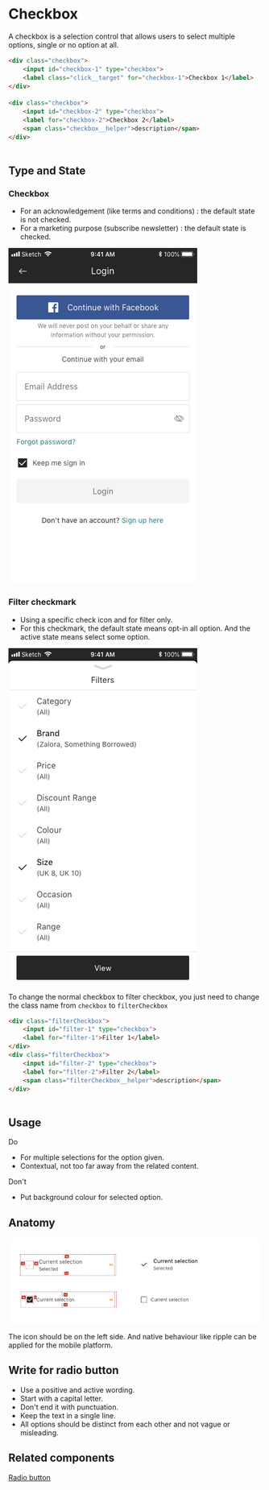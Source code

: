 # Checkbox
A checkbox is a selection control that allows users to select multiple options, single or no option at all. 

```html
<div class="checkbox">
    <input id="checkbox-1" type="checkbox">
    <label class="click__target" for="checkbox-1">Checkbox 1</label>
</div>

<div class="checkbox">
    <input id="checkbox-2" type="checkbox">
    <label for="checkbox-2">Checkbox 2</label>
    <span class="checkbox__helper">description</span>
</div>
 
```


## Type and State

### Checkbox
* For an acknowledgement (like terms and conditions) : the default state is not checked.
* For a marketing purpose (subscribe newsletter) : the default state is checked. 

![General checkbox](img/checkbox/Generalcheckbox.png)

### Filter checkmark
* Using a specific check icon and for filter only.  
* For this checkmark, the default state means opt-in all option. And the active state means select some option. 

![Filter checkmark](img/checkbox/Filtercheckmark.png)

To change the normal checkbox to filter checkbox, you just need to change the class name from `checkbox` to `filterCheckbox`

```html
<div class="filterCheckbox">
    <input id="filter-1" type="checkbox">
    <label for="filter-1">Filter 1</label>
</div>
<div class="filterCheckbox">
    <input id="filter-2" type="checkbox">
    <label for="filter-2">Filter 2</label>
    <span class="filterCheckbox__helper">description</span>
</div>
          
```

## Usage
<span class="u-text-positive">Do</span>
  * For multiple selections for the option given. 
  * Contextual, not too far away from the related content.

<span class="u-text-urgent">Don't</span>
  * Put background colour for selected option.



## Anatomy
![Checkbox Specification](img/checkbox/Checkboxspec.png)

The icon should be on the left side. And native behaviour like ripple can be applied for the mobile platform. 



## Write for radio button
  * Use a positive and active wording.
  * Start with a capital letter.  
  * Don't end it with punctuation. 
  * Keep the text in a single line. 
  * All options should be distinct from each other and not vague or misleading.



## Related components
[Radio button](/#/components/Radio)